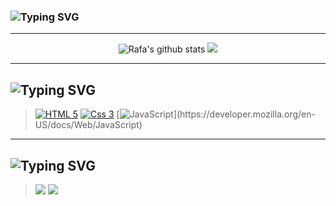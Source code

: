 ### <img src="https://readme-typing-svg.demolab.com?font=Caveat&size=32&pause=1000&color=44475A&width=435&lines=Prazer%2C+meu+nome+%C3%A9+Rafaela+Hitomi!" alt="Typing SVG"> <!-- https://readme-typing-svg.demolab.com/demo/ -->

---
<div align="center">
<img src="https://github-readme-stats.vercel.app/api?username=rafahitomi&show_icons=true&include_all_commits-true&theme=dracula&hide_border=true" alt="Rafa's github stats">
<img src="https://github-readme-stats.vercel.app/api/top-langs/?username=rafahitomi&layout=compact&theme=graywhite&hide_border=true">
</div>
  
---
## <img src="https://readme-typing-svg.demolab.com?font=Caveat&size=32&pause=1000&color=6272A4&width=435&lines=Desenvolvimento+front-end" alt="Typing SVG">
> [![HTML 5](https://img.shields.io/badge/HTML5-E34F26?style=for-the-badge&logo=html5&logoColor=white)](https://developer.mozilla.org/en-US/docs/Web/HTML)
> [![Css 3](https://img.shields.io/badge/CSS3-1572B6?style=for-the-badge&logo=css3&logoColor=white)](https://developer.mozilla.org/en-US/docs/Web/CSS)
> [![JavaScript](https://img.shields.io/badge/JavaScript-323330?style=for-the-badge&logo=javascript&logoColor=F7DF1E")](https://developer.mozilla.org/en-US/docs/Web/JavaScript)

---
## <img src="https://readme-typing-svg.demolab.com?font=Caveat&size=32&pause=1000&color=6272A4&width=435&lines=Meus+contatos" alt="Typing SVG"> 
> <a href="https://www.linkedin.com/in/rafaela-hitomi-fujii/" target="_blank"><img src="https://img.shields.io/badge/-LinkedIn-%230077B5?style=for-the-badge&logo=linkedin&logoColor=white" target="_blank"></a> 
> <a href = "mailto:rafaelahfujii@gmail.com"><img src="https://img.shields.io/badge/-Gmail-%23333?style=for-the-badge&logo=gmail&logoColor=white" target="_blank"></a>







